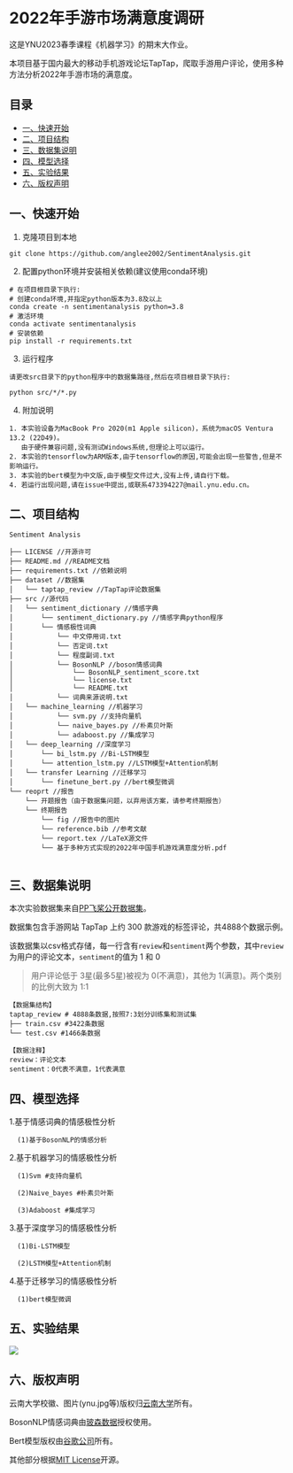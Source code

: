 # 2022年手游市场满意度调研
这是YNU2023春季课程《机器学习》的期末大作业。

本项目基于国内最大的移动手机游戏论坛TapTap，爬取手游用户评论，使用多种方法分析2022年手游市场的满意度。


## 目录
- [一、快速开始](#一快速开始)
- [二、项目结构](#二项目结构)
- [三、数据集说明](#三数据集说明)
- [四、模型选择](#四模型选择)
- [五、实验结果](#五实验结果)
- [六、版权声明](#六版权声明)


## 一、快速开始
1. 克隆项目到本地
```
git clone https://github.com/anglee2002/SentimentAnalysis.git
```
2. 配置python环境并安装相关依赖(建议使用conda环境)
```
# 在项目根目录下执行:
# 创建conda环境,并指定python版本为3.8及以上
conda create -n sentimentanalysis python=3.8
# 激活环境
conda activate sentimentanalysis
# 安装依赖
pip install -r requirements.txt
```
3. 运行程序
```
请更改src目录下的python程序中的数据集路径,然后在项目根目录下执行:

python src/*/*.py
```
4. 附加说明
```
1. 本实验设备为MacBook Pro 2020(m1 Apple silicon)，系统为macOS Ventura 13.2 (22D49)。
   由于硬件兼容问题,没有测试Windows系统,但理论上可以运行。
2. 本实验的tensorflow为ARM版本,由于tensorflow的原因,可能会出现一些警告,但是不影响运行。
3. 本实验的bert模型为中文版,由于模型文件过大,没有上传,请自行下载。
4. 若运行出现问题,请在issue中提出,或联系473394227@mail.ynu.edu.cn。
```


## 二、项目结构
```
Sentiment Analysis

├── LICENSE //开源许可
├── README.md //README文档
├── requirements.txt //依赖说明
├── dataset //数据集
│   └── taptap_review //TapTap评论数据集
├── src //源代码
│   └── sentiment_dictionary //情感字典
│       └── sentiment_dictionary.py //情感字典python程序
│       └── 情感极性词典
│           └── 中文停用词.txt
│           └── 否定词.txt
│           └── 程度副词.txt
│           └── BosonNLP //boson情感词典
│               └── BosonNLP_sentiment_score.txt
│               └── license.txt 
│               └── README.txt
│           └── 词典来源说明.txt
│   └── machine_learning //机器学习
│           └── svm.py //支持向量机
│           └── naive_bayes.py //朴素贝叶斯
│           └── adaboost.py //集成学习
│   └── deep_learning //深度学习
│       └── bi_lstm.py //Bi-LSTM模型
│       └── attention_lstm.py //LSTM模型+Attention机制
│   └── transfer Learning //迁移学习
│       └── finetune_bert.py //bert模型微调
└── reoprt //报告
    └── 开题报告（由于数据集问题，以弃用该方案，请参考终期报告）
    └── 终期报告
        └── fig //报告中的图片
        └── reference.bib //参考文献
        └── report.tex //LaTeX源文件
        └── 基于多种方式实现的2022年中国手机游戏满意度分析.pdf
            
```


## 三、数据集说明

本次实验数据集来自[PP飞桨公开数据集](https://aistudio.baidu.com/aistudio/datasetdetail/183272)。

数据集包含手游网站 TapTap 上约 300 款游戏的标签评论，共4888个数据示例。

该数据集以csv格式存储，每一行含有`review`和`sentiment`两个参数，其中`review`为用户的评论文本，`sentiment`的值为 1 和 0 
> 用户评论低于 3星(最多5星)被视为 0(不满意)，其他为 1(满意)。两个类别的比例大致为 1:1

```
【数据集结构】
taptap_review # 4888条数据,按照7:3划分训练集和测试集
├── train.csv #3422条数据
└── test.csv #1466条数据

【数据注释】
review：评论文本
sentiment：0代表不满意，1代表满意
```


## 四、模型选择

1.基于情感词典的情感极性分析

      (1)基于BosonNLP的情感分析
2.基于机器学习的情感极性分析
     
      (1)Svm #支持向量机
     
      (2)Naive_bayes #朴素贝叶斯
      
      (3)Adaboost #集成学习
3.基于深度学习的情感极性分析
      
      (1)Bi-LSTM模型
      
      (2)LSTM模型+Attention机制
4.基于迁移学习的情感极性分析
      
      (1)bert模型微调

## 五、实验结果

![](https://raw.githubusercontent.com/anglee2002/Picbed/main/screenshot2023-06-30%2003.32.35.png)
## 六、版权声明
云南大学校徽、图片(ynu.jpg等)版权归[云南大学](https://www.ynu.edu.cn/)所有。

BosonNLP情感词典由[玻森数据](https://bosonnlp.com/)授权使用。

Bert模型版权由[谷歌公司](https://www.google.com/)所有。

其他部分根据[MIT License](LICENSE)开源。
